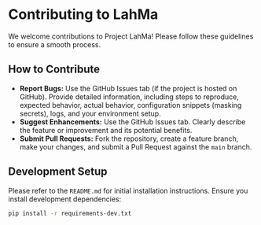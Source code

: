 # Contributing to LahMa

We welcome contributions to Project LahMa! Please follow these guidelines to ensure a smooth process.

## How to Contribute

*   **Report Bugs:** Use the GitHub Issues tab (if the project is hosted on GitHub). Provide detailed information, including steps to reproduce, expected behavior, actual behavior, configuration snippets (masking secrets), logs, and your environment setup.
*   **Suggest Enhancements:** Use the GitHub Issues tab. Clearly describe the feature or improvement and its potential benefits.
*   **Submit Pull Requests:** Fork the repository, create a feature branch, make your changes, and submit a Pull Request against the `main` branch.

## Development Setup

Please refer to the `README.md` for initial installation instructions. Ensure you install development dependencies:

```bash
pip install -r requirements-dev.txt
